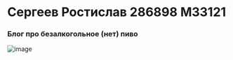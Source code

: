 # Сергеев Ростислав 286898 М33121
### Блог про безалкогольное (нет) пиво
![image](https://github.com/Dudostik/Web_Labs_Sem5/assets/57317343/6fd5237f-a866-4065-aac7-a95a4bc685c1)
